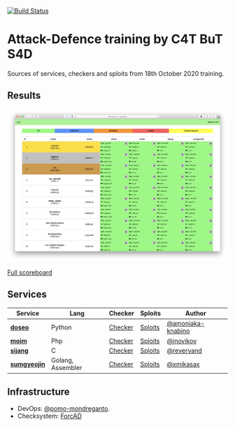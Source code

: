 [![Build Status](https://travis-ci.com/C4T-BuT-S4D/training-18-10-20.svg?branch=master)](https://travis-ci.com/C4T-BuT-S4D/training-18-10-20)

# Attack-Defence training by C4T BuT S4D
Sources of services, checkers and sploits from 18th October 2020 training.

## Results

![Top](scoreboard/top.png)

[Full scoreboard](scoreboard/full.png)


## Services

| Service | Lang | Checker | Sploits | Author |
|--------|------|-------|---------|-------|
| **[doseo](services/doseo/)** | Python | [Checker](checkers/doseo/) | [Sploits](sploits/doseo/) | [@amoniaka-knabino](https://github.com/amoniaka-knabino) |
| **[moim](services/moim/)** | Php | [Checker](checkers/moim/) | [Sploits](sploits/moim/) | [@jnovikov](https://github.com/jnovikov) |
| **[sijang](services/sijang/)** | C | [Checker](checkers/sijang/) | [Sploits](sploits/sijang/) | [@revervand](https://github.com/revervand) |
| **[sumgyeojin](services/sumgyeojin/)** | Golang, Assembler | [Checker](checkers/sumgyeojin/) | [Sploits](sploits/sumgyeojin/) | [@xmikasax](https://github.com/xmikasax) |


## Infrastructure

- DevOps: [@pomo-mondreganto](https://github.com/pomo-mondreganto).
- Checksystem: [ForcAD](https://github.com/pomo-mondreganto/ForcAD)
